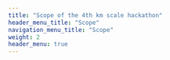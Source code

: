 ```yaml
---
title: "Scope of the 4th km scale hackathon"
header_menu_title: "Scope"
navigation_menu_title: "Scope"
weight: 2
header_menu: true
---
```

